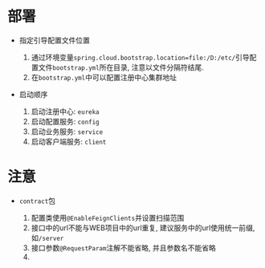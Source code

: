 # 部署

* 指定引导配置文件位置

    1. 通过环境变量`spring.cloud.bootstrap.location=file:/D:/etc/`引导配置文件`bootstrap.yml`所在目录, 注意以文件分隔符结尾.
    2. 在`bootstrap.yml`中可以配置注册中心集群地址
    
* 启动顺序

    1. 启动注册中心: `eureka`
    2. 启动配置服务: `config`
    3. 启动业务服务: `service`
    4. 启动客户端服务:  `client`
    
# 注意

* `contract`包

    1. 配置类使用`@EnableFeignClients`并设置扫描范围
    2. 接口中的url不能与WEB项目中的url重复, 建议服务中的url使用统一前缀, 如`/server`
    3. 接口参数`@RequestParam`注解不能省略, 并且参数名不能省略
    4. 